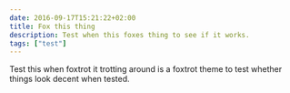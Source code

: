 ```yaml
---
date: 2016-09-17T15:21:22+02:00
title: Fox this thing
description: Test when this foxes thing to see if it works.
tags: ["test"]
---
```


Test this when foxtrot it trotting around is a foxtrot theme to test whether things look decent when tested.
